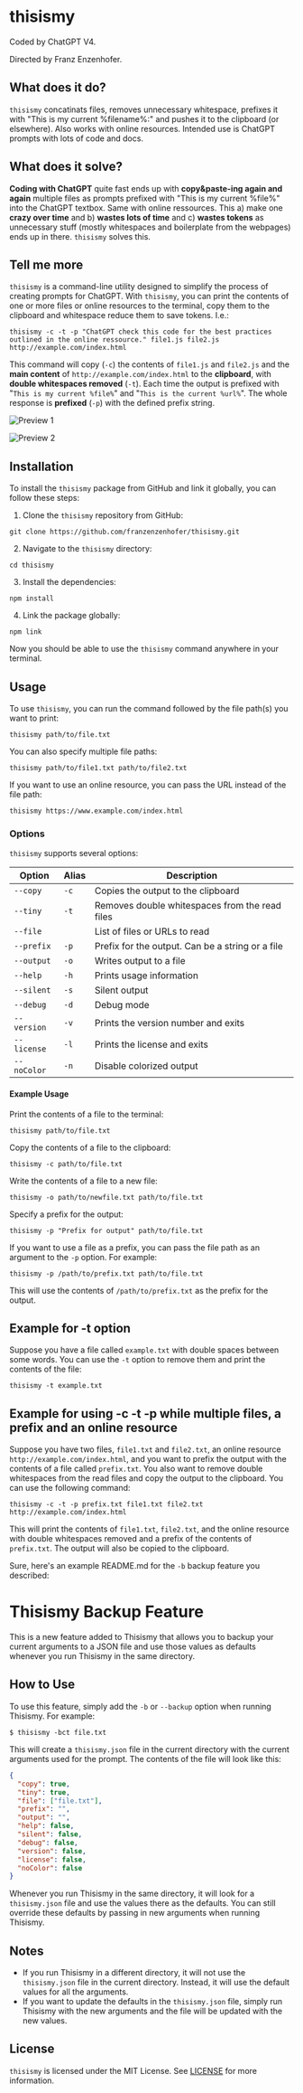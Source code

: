 # thisismy

Coded by ChatGPT V4.

Directed by Franz Enzenhofer.

## What does it do?

`thisismy` concatinats files, removes unnecessary whitespace,  prefixes it with "This is my current %filename%:" and pushes it to the clipboard (or elsewhere). Also works with online resources. Intended use is ChatGPT prompts with lots of code and docs. 

## What does it solve?

**Coding with ChatGPT** quite fast ends up with **copy&paste-ing again and again** multiple files as prompts prefixed with "This is my current %file%" into the ChatGPT textbox. Same with online ressources. This a) make one **crazy over time** and b) **wastes lots of time** and c) **wastes tokens** as unnecessary stuff (mostly whitespaces and boilerplate from the webpages) ends up in there. `thisismy` solves this. 


## Tell me more

`thisismy` is a command-line utility designed to simplify the process of creating prompts for ChatGPT. With `thisismy`, you can print the contents of one or more files or online resources to the terminal, copy them to the clipboard and whitespace reduce them to save tokens. I.e.:

`thisismy -c -t -p "ChatGPT check this code for the best practices outlined in the online ressource." file1.js file2.js http://example.com/index.html
` 

This command will copy (`-c`) the contents of `file1.js` and `file2.js` and the **main content** of `http://example.com/index.html` to the **clipboard**, with **double whitespaces removed** (`-t`). Each time the output is prefixed with "`This is my current %file%`" and "`This is the current %url%`". The whole response is **prefixed** (`-p`) with the defined prefix string. 

![Preview 1](./preview-1.png)

![Preview 2](./preview-2.png)


## Installation 
To install the `thisismy` package from GitHub and link it globally, you can follow these steps: 

1. Clone the `thisismy` repository from GitHub: 
``` 
git clone https://github.com/franzenzenhofer/thisismy.git 
``` 

2. Navigate to the `thisismy` directory: 
``` 
cd thisismy 
``` 

3. Install the dependencies: 
``` 
npm install 
``` 

4. Link the package globally: 
``` 
npm link 
``` 

Now you should be able to use the `thisismy` command anywhere in your terminal. 

## Usage 
To use `thisismy`, you can run the command followed by the file path(s) you want to print: 

``` 
thisismy path/to/file.txt 
``` 

You can also specify multiple file paths: 

``` 
thisismy path/to/file1.txt path/to/file2.txt 
``` 

If you want to use an online resource, you can pass the URL instead of the file path: 

``` 
thisismy https://www.example.com/index.html 
``` 

### Options 
`thisismy` supports several options: 

| Option          | Alias | Description                                                     |
|----------------|-------|-----------------------------------------------------------------|
| `--copy`       | `-c`  | Copies the output to the clipboard                              |
| `--tiny`       | `-t`  | Removes double whitespaces from the read files                  |
| `--file`       |       | List of files or URLs to read                                    |
| `--prefix`     | `-p`  | Prefix for the output. Can be a string or a file                 |
| `--output`     | `-o`  | Writes output to a file                                          |
| `--help`       | `-h`  | Prints usage information                                         |
| `--silent`     | `-s`  | Silent output                                                   |
| `--debug`      | `-d`  | Debug mode                                                      |
| `--version`    | `-v`  | Prints the version number and exits                              |
| `--license`    | `-l`  | Prints the license and exits                                     |
| `--noColor`    | `-n`  | Disable colorized output                                         |


#### Example Usage 
Print the contents of a file to the terminal: 

``` 
thisismy path/to/file.txt 
``` 

Copy the contents of a file to the clipboard: 

``` 
thisismy -c path/to/file.txt 
``` 

Write the contents of a file to a new file: 

``` 
thisismy -o path/to/newfile.txt path/to/file.txt 
``` 

Specify a prefix for the output: 

``` 
thisismy -p "Prefix for output" path/to/file.txt 
``` 

If you want to use a file as a prefix, you can pass the file path as an argument to the `-p` option. For example: 

``` 
thisismy -p /path/to/prefix.txt path/to/file.txt 
``` 

This will use the contents of `/path/to/prefix.txt` as the prefix for the output. 


## Example for -t option

Suppose you have a file called `example.txt` with double spaces between some words. You can use the `-t` option to remove them and print the contents of the file:

```
thisismy -t example.txt
```

## Example for using -c -t -p while multiple files, a prefix and an online resource

Suppose you have two files, `file1.txt` and `file2.txt`, an online resource `http://example.com/index.html`, and you want to prefix the output with the contents of a file called `prefix.txt`. You also want to remove double whitespaces from the read files and copy the output to the clipboard. You can use the following command:

```
thisismy -c -t -p prefix.txt file1.txt file2.txt http://example.com/index.html
```

This will print the contents of `file1.txt`, `file2.txt`, and the online resource with double whitespaces removed and a prefix of the contents of `prefix.txt`. The output will also be copied to the clipboard.


Sure, here's an example README.md for the `-b` backup feature you described:

# Thisismy Backup Feature

This is a new feature added to Thisismy that allows you to backup your current arguments to a JSON file and use those values as defaults whenever you run Thisismy in the same directory.

## How to Use

To use this feature, simply add the `-b` or `--backup` option when running Thisismy. For example:

```
$ thisismy -bct file.txt
```

This will create a `thisismy.json` file in the current directory with the current arguments used for the prompt. The contents of the file will look like this:

```json
{
  "copy": true,
  "tiny": true,
  "file": ["file.txt"],
  "prefix": "",
  "output": "",
  "help": false,
  "silent": false,
  "debug": false,
  "version": false,
  "license": false,
  "noColor": false
}
```

Whenever you run Thisismy in the same directory, it will look for a `thisismy.json` file and use the values there as the defaults. You can still override these defaults by passing in new arguments when running Thisismy.

## Notes

- If you run Thisismy in a different directory, it will not use the `thisismy.json` file in the current directory. Instead, it will use the default values for all the arguments.
- If you want to update the defaults in the `thisismy.json` file, simply run Thisismy with the new arguments and the file will be updated with the new values.


## License

`thisismy` is licensed under the MIT License. See [LICENSE](LICENSE) for more information.







